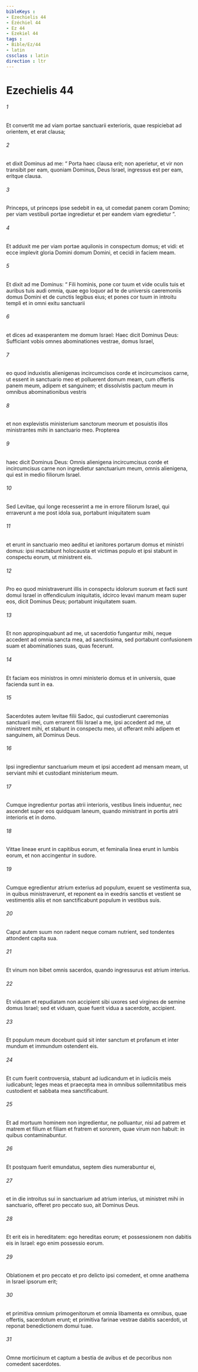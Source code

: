 ```yaml
---
bibleKeys : 
- Ezechielis 44
- Ézéchiel 44
- Ez 44
- Ezekiel 44
tags : 
- Bible/Ez/44
- latin
cssclass : latin
direction : ltr
---
```


# Ezechielis 44

###### 1
Et convertit me ad viam portae sanctuarii exterioris, quae respiciebat ad orientem, et erat clausa; 
###### 2
et dixit Dominus ad me: “ Porta haec clausa erit; non aperietur, et vir non transibit per eam, quoniam Dominus, Deus Israel, ingressus est per eam, eritque clausa. 
###### 3
Princeps, ut princeps ipse sedebit in ea, ut comedat panem coram Domino; per viam vestibuli portae ingredietur et per eandem viam egredietur ”.
###### 4
Et adduxit me per viam portae aquilonis in conspectum domus; et vidi: et ecce implevit gloria Domini domum Domini, et cecidi in faciem meam. 
###### 5
Et dixit ad me Dominus: “ Fili hominis, pone cor tuum et vide oculis tuis et auribus tuis audi omnia, quae ego loquor ad te de universis caeremoniis domus Domini et de cunctis legibus eius; et pones cor tuum in introitu templi et in omni exitu sanctuarii 
###### 6
et dices ad exasperantem me domum Israel: Haec dicit Dominus Deus: Sufficiant vobis omnes abominationes vestrae, domus Israel, 
###### 7
eo quod induxistis alienigenas incircumcisos corde et incircumcisos carne, ut essent in sanctuario meo et polluerent domum meam, cum offertis panem meum, adipem et sanguinem; et dissolvistis pactum meum in omnibus abominationibus vestris 
###### 8
et non explevistis ministerium sanctorum meorum et posuistis illos ministrantes mihi in sanctuario meo. Propterea 
###### 9
haec dicit Dominus Deus: Omnis alienigena incircumcisus corde et incircumcisus carne non ingredietur sanctuarium meum, omnis alienigena, qui est in medio filiorum Israel.
###### 10
Sed Levitae, qui longe recesserint a me in errore filiorum Israel, qui erraverunt a me post idola sua, portabunt iniquitatem suam 
###### 11
et erunt in sanctuario meo aeditui et ianitores portarum domus et ministri domus: ipsi mactabunt holocausta et victimas populo et ipsi stabunt in conspectu eorum, ut ministrent eis. 
###### 12
Pro eo quod ministraverunt illis in conspectu idolorum suorum et facti sunt domui Israel in offendiculum iniquitatis, idcirco levavi manum meam super eos, dicit Dominus Deus; portabunt iniquitatem suam. 
###### 13
Et non appropinquabunt ad me, ut sacerdotio fungantur mihi, neque accedent ad omnia sancta mea, ad sanctissima, sed portabunt confusionem suam et abominationes suas, quas fecerunt. 
###### 14
Et faciam eos ministros in omni ministerio domus et in universis, quae facienda sunt in ea.
###### 15
Sacerdotes autem levitae filii Sadoc, qui custodierunt caeremonias sanctuarii mei, cum errarent filii Israel a me, ipsi accedent ad me, ut ministrent mihi, et stabunt in conspectu meo, ut offerant mihi adipem et sanguinem, ait Dominus Deus. 
###### 16
Ipsi ingredientur sanctuarium meum et ipsi accedent ad mensam meam, ut serviant mihi et custodiant ministerium meum. 
###### 17
Cumque ingredientur portas atrii interioris, vestibus lineis induentur, nec ascendet super eos quidquam laneum, quando ministrant in portis atrii interioris et in domo. 
###### 18
Vittae lineae erunt in capitibus eorum, et feminalia linea erunt in lumbis eorum, et non accingentur in sudore. 
###### 19
Cumque egredientur atrium exterius ad populum, exuent se vestimenta sua, in quibus ministraverunt, et reponent ea in exedris sanctis et vestient se vestimentis aliis et non sanctificabunt populum in vestibus suis. 
###### 20
Caput autem suum non radent neque comam nutrient, sed tondentes attondent capita sua. 
###### 21
Et vinum non bibet omnis sacerdos, quando ingressurus est atrium interius. 
###### 22
Et viduam et repudiatam non accipient sibi uxores sed virgines de semine domus Israel; sed et viduam, quae fuerit vidua a sacerdote, accipient. 
###### 23
Et populum meum docebunt quid sit inter sanctum et profanum et inter mundum et immundum ostendent eis. 
###### 24
Et cum fuerit controversia, stabunt ad iudicandum et in iudiciis meis iudicabunt; leges meas et praecepta mea in omnibus sollemnitatibus meis custodient et sabbata mea sanctificabunt. 
###### 25
Et ad mortuum hominem non ingredientur, ne polluantur, nisi ad patrem et matrem et filium et filiam et fratrem et sororem, quae virum non habuit: in quibus contaminabuntur. 
###### 26
Et postquam fuerit emundatus, septem dies numerabuntur ei, 
###### 27
et in die introitus sui in sanctuarium ad atrium interius, ut ministret mihi in sanctuario, offeret pro peccato suo, ait Dominus Deus. 
###### 28
Et erit eis in hereditatem: ego hereditas eorum; et possessionem non dabitis eis in Israel: ego enim possessio eorum. 
###### 29
Oblationem et pro peccato et pro delicto ipsi comedent, et omne anathema in Israel ipsorum erit; 
###### 30
et primitiva omnium primogenitorum et omnia libamenta ex omnibus, quae offertis, sacerdotum erunt; et primitiva farinae vestrae dabitis sacerdoti, ut reponat benedictionem domui tuae. 
###### 31
Omne morticinum et captum a bestia de avibus et de pecoribus non comedent sacerdotes.
